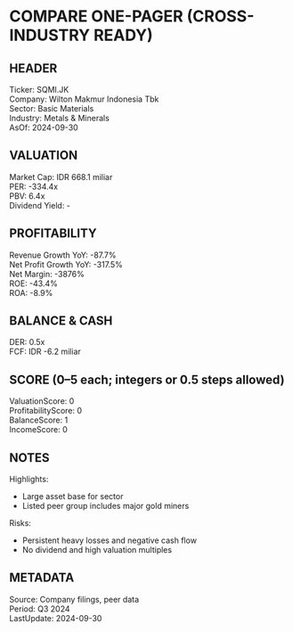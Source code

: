 # COMPARE ONE-PAGER (CROSS-INDUSTRY READY)

## HEADER
Ticker: SQMI.JK  
Company: Wilton Makmur Indonesia Tbk  
Sector: Basic Materials  
Industry: Metals & Minerals  
AsOf: 2024-09-30

## VALUATION
Market Cap: IDR 668.1 miliar  
PER: -334.4x  
PBV: 6.4x  
Dividend Yield: -

## PROFITABILITY
Revenue Growth YoY: -87.7%  
Net Profit Growth YoY: -317.5%  
Net Margin: -3876%  
ROE: -43.4%  
ROA: -8.9%

## BALANCE & CASH
DER: 0.5x  
FCF: IDR -6.2 miliar

## SCORE (0–5 each; integers or 0.5 steps allowed)
ValuationScore: 0  
ProfitabilityScore: 0  
BalanceScore: 1  
IncomeScore: 0

## NOTES
Highlights:
- Large asset base for sector
- Listed peer group includes major gold miners

Risks:
- Persistent heavy losses and negative cash flow
- No dividend and high valuation multiples

## METADATA
Source: Company filings, peer data  
Period: Q3 2024  
LastUpdate: 2024-09-30